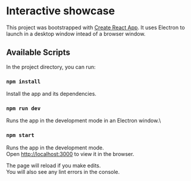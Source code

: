 # Interactive showcase

This project was bootstrapped with [Create React App](https://github.com/facebook/create-react-app).
It uses Electron to launch in a desktop window intead of a browser window.

## Available Scripts

In the project directory, you can run:



### `npm install`

Install the app and its dependencies.



### `npm run dev`

Runs the app in the development mode in an Electron window.\



### `npm start`

Runs the app in the development mode.\
Open [http://localhost:3000](http://localhost:3000) to view it in the browser.

The page will reload if you make edits.\
You will also see any lint errors in the console.